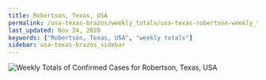 ```yaml
---
title: Robertson, Texas, USA
permalink: /usa-texas-brazos/weekly_totals/usa-texas-robertson-weekly_totals.html
last_updated: Nov 24, 2020
keywords: ["Robertson, Texas, USA", "weekly totals"]
sidebar: usa-texas-brazos_sidebar
---
```


![Weekly Totals of Confirmed Cases for Robertson, Texas, USA](/covid_tracker/images/graphs/usa-texas-robertson-weekly_totals_graph.png)
